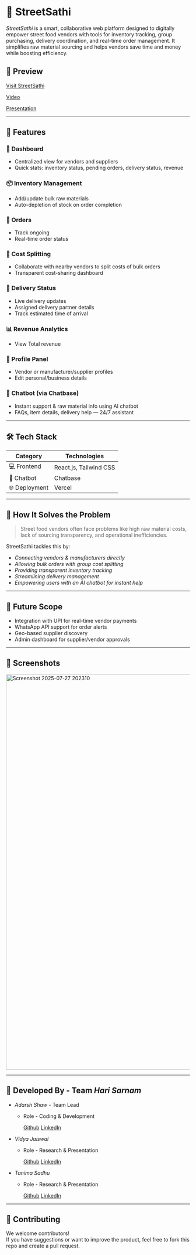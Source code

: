 # 🌟 StreetSathi

*StreetSathi* is a smart, collaborative web platform designed to digitally empower street food vendors with tools for inventory tracking, group purchasing, delivery coordination, and real-time order management. It simplifies raw material sourcing and helps vendors save time and money while boosting efficiency.

## 🚀 Preview

[Visit StreetSathi](https://street-sathi-tutedude-hackathon.vercel.app/)

[Video](https://drive.google.com/file/d/1Fsg1jYnMzW9AKEKEq-UTBkaQcB_OAuTT/view?usp=sharing )

[Presentation](https://1drv.ms/p/c/5fe855b0aa0c8a30/Ebzlq_hMQNVAlHBLf4y4QWIBIIafSfmULvtchCzBjP-Q5Q?e=eOgyCE)

---

## 📌 Features

### 🧭 Dashboard
- Centralized view for vendors and suppliers
- Quick stats: inventory status, pending orders, delivery status, revenue

### 📦 Inventory Management
- Add/update bulk raw materials
- Auto-depletion of stock on order completion

### 🛒 Orders
- Track ongoing
- Real-time order status

### 💸 Cost Splitting
- Collaborate with nearby vendors to split costs of bulk orders
- Transparent cost-sharing dashboard

### 🚚 Delivery Status
- Live delivery updates
- Assigned delivery partner details
- Track estimated time of arrival

### 📊 Revenue Analytics
- View Total revenue

### 👤 Profile Panel
- Vendor or manufacturer/supplier profiles
- Edit personal/business details

### 🤖 Chatbot (via Chatbase)
- Instant support & raw material info using AI chatbot
- FAQs, item details, delivery help — 24/7 assistant

---

## 🛠 Tech Stack

| Category         | Technologies                       |
|------------------|------------------------------------|
| 💻 Frontend      | React.js, Tailwind CSS      |
| 🧠 Chatbot       | Chatbase        |
| 🌐 Deployment     | Vercel                  |

---

## 📌 How It Solves the Problem

> Street food vendors often face problems like high raw material costs, lack of sourcing transparency, and operational inefficiencies.

StreetSathi tackles this by:

- *Connecting vendors & manufacturers directly*
- *Allowing bulk orders with group cost splitting*
- *Providing transparent inventory tracking*
- *Streamlining delivery management*
- *Empowering users with an AI chatbot for instant help*

---

## 🔮 Future Scope

- Integration with UPI for real-time vendor payments
- WhatsApp API support for order alerts
- Geo-based supplier discovery
- Admin dashboard for supplier/vendor approvals

---

## 📸 Screenshots

<img width="1920" height="1080" alt="Screenshot 2025-07-27 202310" src="https://github.com/user-attachments/assets/01144c42-9aa3-4cdc-84ec-7f664e67e7ba" />


---


## 👤 Developed By - Team *Hari Sarnam*

- *Adarsh Shaw* - Team Lead
  
   - Role - Coding & Development
 
     [Github](https://github.com/adarsh-279)
     [LinkedIn](https://www.linkedin.com/in/adarsh-shaw279)

- *Vidya Jaiswal*

   - Role - Research & Presentation
 
     [Github](https://github.com/vidya-0407/vidya-0407)
     [LinkedIn](www.linkedin.com/in/vidya-jaiswal)

- *Tanima Sadhu*

  - Role - Research & Presentation
    
    [Github](https://github.com/tanimasadhu)
    [LinkedIn](https://www.linkedin.com/in/tanima-sadhu-03345b334?utm_source=share&utm_campaign=share_via&utm_content=profile&utm_medium=android_app )

---

## 🤝 Contributing

We welcome contributors!  
If you have suggestions or want to improve the product, feel free to fork this repo and create a pull request.
